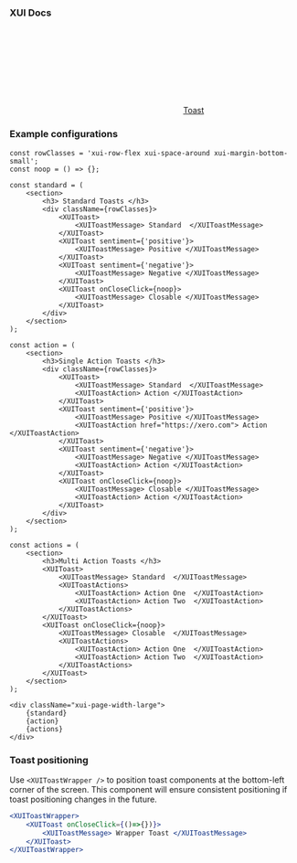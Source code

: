 ### XUI Docs

<div class="xui-margin-vertical">
	<div>
		<svg focusable="false" class="xui-icon xui-icon-inline xui-icon-large xui-icon-color-blue"> <use xlink:href="#xui-icon-bookmark" role="presentation"/></svg>
		<span><a href="../section-toast.html#toast-2">Toast</a></span>
	</div>
</div>

### Example configurations

```
const rowClasses = 'xui-row-flex xui-space-around xui-margin-bottom-small';
const noop = () => {};

const standard = (
	<section>
		<h3> Standard Toasts </h3>
		<div className={rowClasses}>
			<XUIToast>
				<XUIToastMessage> Standard  </XUIToastMessage>
			</XUIToast>
			<XUIToast sentiment={'positive'}>
				<XUIToastMessage> Positive </XUIToastMessage>
			</XUIToast>
			<XUIToast sentiment={'negative'}>
				<XUIToastMessage> Negative </XUIToastMessage>
			</XUIToast>
			<XUIToast onCloseClick={noop}>
				<XUIToastMessage> Closable </XUIToastMessage>
			</XUIToast>
		</div>
	</section>
);

const action = (
	<section>
		<h3>Single Action Toasts </h3>
		<div className={rowClasses}>
			<XUIToast>
				<XUIToastMessage> Standard  </XUIToastMessage>
				<XUIToastAction> Action </XUIToastAction>
			</XUIToast>
			<XUIToast sentiment={'positive'}>
				<XUIToastMessage> Positive </XUIToastMessage>
				<XUIToastAction href="https://xero.com"> Action </XUIToastAction>
			</XUIToast>
			<XUIToast sentiment={'negative'}>
				<XUIToastMessage> Negative </XUIToastMessage>
				<XUIToastAction> Action </XUIToastAction>
			</XUIToast>
			<XUIToast onCloseClick={noop}>
				<XUIToastMessage> Closable </XUIToastMessage>
				<XUIToastAction> Action </XUIToastAction>
			</XUIToast>
		</div>
	</section>
);

const actions = (
	<section>
		<h3>Multi Action Toasts </h3>
		<XUIToast>
			<XUIToastMessage> Standard  </XUIToastMessage>
			<XUIToastActions>
				<XUIToastAction> Action One  </XUIToastAction>
				<XUIToastAction> Action Two  </XUIToastAction>
			</XUIToastActions>
		</XUIToast>
		<XUIToast onCloseClick={noop}>
			<XUIToastMessage> Closable  </XUIToastMessage>
			<XUIToastActions>
				<XUIToastAction> Action One  </XUIToastAction>
				<XUIToastAction> Action Two  </XUIToastAction>
			</XUIToastActions>
		</XUIToast>
	</section>
);

<div className="xui-page-width-large">
	{standard}
	{action}
	{actions}
</div>
```

### Toast positioning
Use `<XUIToastWrapper />` to position toast components at the bottom-left corner of the screen. This component will ensure consistent positioning if toast positioning changes in the future.

```jsx
<XUIToastWrapper>
    <XUIToast onCloseClick={()=>{})}>
        <XUIToastMessage> Wrapper Toast </XUIToastMessage>
    </XUIToast>
</XUIToastWrapper>
```
